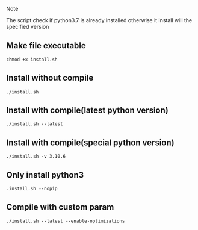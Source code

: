 > [!NOTE] 
The script check if python3.7 is already installed otherwise it install will the specified version

## Make file executable
```
chmod +x install.sh
```

## Install without compile
```
./install.sh
```

## Install with compile(latest python version)
```
./install.sh --latest
```

## Install with compile(special python version)
```
./install.sh -v 3.10.6
```

## Only install python3
```
.install.sh --nopip
```

## Compile with custom param
```
./install.sh --latest --enable-optimizations
```
